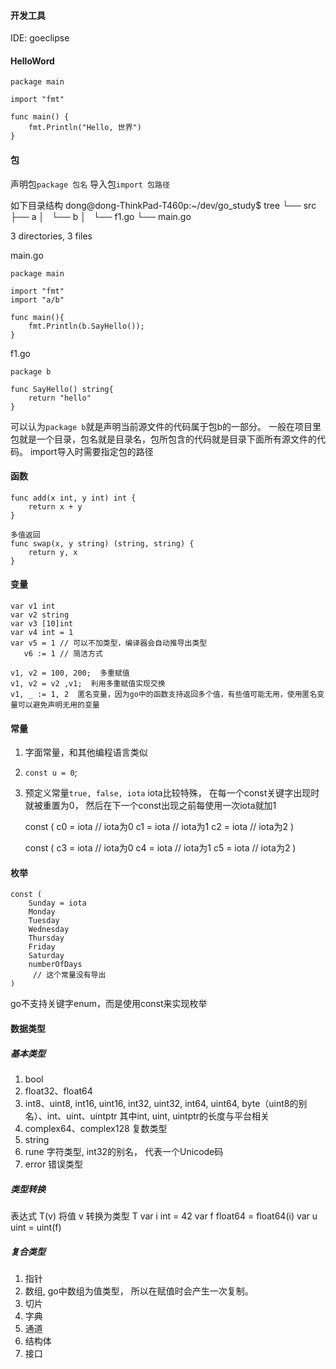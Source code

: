 #### 开发工具
IDE: goeclipse

#### HelloWord

	package main
	
	import "fmt"
	
	func main() {
		fmt.Println("Hello, 世界")
	}

#### 包
声明包`package 包名`
导入包`import 包路径`

如下目录结构
dong@dong-ThinkPad-T460p:~/dev/go_study$ tree 
└── src
    ├── a
    │   └── b
    │       └── f1.go
    └── main.go

3 directories, 3 files

main.go
	
	package main

	import "fmt"
	import "a/b"
	
	func main(){
		fmt.Println(b.SayHello());
	}
	
f1.go

	package b
	
	func SayHello() string{
		return "hello"
	}

可以认为`package b`就是声明当前源文件的代码属于包b的一部分。
一般在项目里包就是一个目录，包名就是目录名，包所包含的代码就是目录下面所有源文件的代码。
import导入时需要指定包的路径

#### 函数

	func add(x int, y int) int {
		return x + y
	}
	
	多值返回
	func swap(x, y string) (string, string) {
		return y, x
	}


#### 变量

	var v1 int
	var v2 string
	var v3 [10]int
	var v4 int = 1
	var v5 = 1 // 可以不加类型，编译器会自动推导出类型
	   v6 := 1 // 简洁方式
	
	v1, v2 = 100, 200;  多重赋值
	v1, v2 = v2 ,v1;  利用多重赋值实现交换
	v1, _ := 1, 2  匿名变量，因为go中的函数支持返回多个值，有些值可能无用，使用匿名变量可以避免声明无用的变量
	
#### 常量
1. 字面常量，和其他编程语言类似
2. `const u = 0`;
3. 预定义常量`true, false, iota`
iota比较特殊， 在每一个const关键字出现时就被重置为0， 然后在下一个const出现之前每使用一次iota就加1

	const (
		c0 = iota  // iota为0
		c1 = iota  // iota为1
		c2 = iota  // iota为2
	)
	
	const (
		c3 = iota // iota为0
		c4 = iota // iota为1
		c5 = iota // iota为2
	)

#### 枚举

	const (
		Sunday = iota
		Monday
		Tuesday
		Wednesday
		Thursday
		Friday
		Saturday
		numberOfDays
		 // 这个常量没有导出
	)
go不支持关键字enum，而是使用const来实现枚举

#### 数据类型
##### 基本类型
1. bool
2. float32、float64
3. int8、uint8, int16, uint16, int32, uint32, int64, uint64, byte（uint8的别名）、int、uint、uintptr
其中int, uint, uintptr的长度与平台相关
4. complex64、complex128 复数类型
5. string
6. rune 字符类型, int32的别名， 代表一个Unicode码
7. error 错误类型

##### 类型转换
表达式 T(v) 将值 v 转换为类型 T 
	var i int = 42
	var f float64 = float64(i)
	var u uint = uint(f)
##### 复合类型
1. 指针
2. 数组, go中数组为值类型， 所以在赋值时会产生一次复制。
3. 切片
4. 字典
5. 通道
6. 结构体
7. 接口

